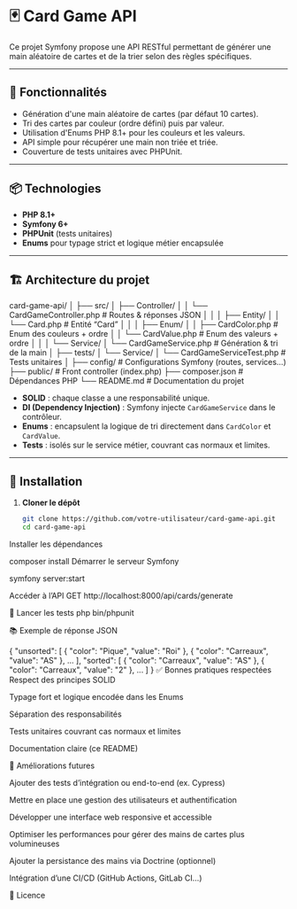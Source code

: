 # 🃏 Card Game API

Ce projet Symfony propose une API RESTful permettant de générer une main aléatoire de cartes et de la trier selon des règles spécifiques.

---

## 🚀 Fonctionnalités

- Génération d'une main aléatoire de cartes (par défaut 10 cartes).
- Tri des cartes par couleur (ordre défini) puis par valeur.
- Utilisation d'Enums PHP 8.1+ pour les couleurs et les valeurs.
- API simple pour récupérer une main non triée et triée.
- Couverture de tests unitaires avec PHPUnit.

---

## 📦 Technologies

- **PHP 8.1+**
- **Symfony 6+**
- **PHPUnit** (tests unitaires)
- **Enums** pour typage strict et logique métier encapsulée

---

## 🏗 Architecture du projet

card-game-api/
│
├── src/
│ ├── Controller/
│ │ └── CardGameController.php # Routes & réponses JSON
│ │
│ ├── Entity/
│ │ └── Card.php # Entité “Card”
│ │
│ ├── Enum/
│ │ ├── CardColor.php # Enum des couleurs + ordre
│ │ └── CardValue.php # Enum des valeurs + ordre
│ │
│ └── Service/
│ └── CardGameService.php # Génération & tri de la main
│
├── tests/
│ └── Service/
│ └── CardGameServiceTest.php # Tests unitaires
│
├── config/ # Configurations Symfony (routes, services…)
├── public/ # Front controller (index.php)
├── composer.json # Dépendances PHP
└── README.md # Documentation du projet


- **SOLID** : chaque classe a une responsabilité unique.
- **DI (Dependency Injection)** : Symfony injecte `CardGameService` dans le contrôleur.
- **Enums** : encapsulent la logique de tri directement dans `CardColor` et `CardValue`.
- **Tests** : isolés sur le service métier, couvrant cas normaux et limites.

---

## 🔧 Installation

1. **Cloner le dépôt**
   ```bash
   git clone https://github.com/votre-utilisateur/card-game-api.git
   cd card-game-api
Installer les dépendances

composer install
Démarrer le serveur Symfony

symfony server:start

Accéder à l’API
GET http://localhost:8000/api/cards/generate

🧪 Lancer les tests
php bin/phpunit

📚 Exemple de réponse JSON

{
"unsorted": [
{ "color": "Pique",    "value": "Roi" },
{ "color": "Carreaux", "value": "AS" },
...
],
"sorted": [
{ "color": "Carreaux", "value": "AS" },
{ "color": "Carreaux", "value": "2" },
...
]
}
✅ Bonnes pratiques respectées
Respect des principes SOLID

Typage fort et logique encodée dans les Enums

Séparation des responsabilités

Tests unitaires couvrant cas normaux et limites

Documentation claire (ce README)

🚧 Améliorations futures

Ajouter des tests d’intégration ou end-to-end (ex. Cypress)

Mettre en place une gestion des utilisateurs et authentification

Développer une interface web responsive et accessible

Optimiser les performances pour gérer des mains de cartes plus volumineuses

Ajouter la persistance des mains via Doctrine (optionnel)

Intégration d’une CI/CD (GitHub Actions, GitLab CI…)

📄 Licence










